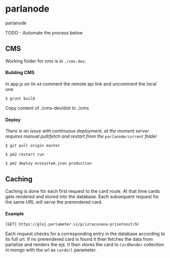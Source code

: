 # parlanode
parlanode

TODO - Automate the process below 

## CMS

Working folder for cms is in ```./cms-dev```.

#### Building CMS

In app.js on lin ```44``` comment the remote api link and uncomment the local one

```
$ grunt build
```

Copy content of ./cms-dev/dist to ./cms

#### Deploy

*There is an issue with continuous deployment, at the moment server requires manual pull/fetch and restart from the `parlanode/current` folder*
```
$ git pull origin master
```
```
$ pm2 restart run
```
```
$ pm2 deploy ecosystem.json production
```

## Caching

Caching is done for each first request to the card route. At that time cards gets rendered and stored into the database. Each subsequent request for the same URL will serve the prerendered card.

#### Example
```
[GET] https://glej.parlameter.si/p/izracunana-prisotnost/9/
```

Each request checks for a corresponding entry in the database according to its full url. If no prerendered card is found it then fetches the data from parlalize and renders the ejs. It then stores the card to `CardRender` collection in mongo with the url as `cardUrl` parameter.

